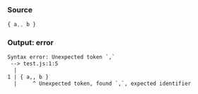 ### Source
```js parse:expr
{ a,, b }
```

### Output: error
```txt
Syntax error: Unexpected token `,`
 --> test.js:1:5
  |
1 | { a,, b }
  |     ^ Unexpected token, found `,`, expected identifier
```

